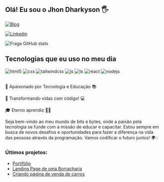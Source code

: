 ## Olá! Eu sou o Jhon Dharkyson 🖐️

[![Blog](https://img.shields.io/website?label=JhonDharkyson.com&style=for-the-badge&url=https://jhondharkyson.com/)](https://jhondharkyson.com/)

[![Linkedin](https://img.shields.io/badge/Linkedin-9146FF?style=for-the-badge&logo=linkedin&logoColor=white)](https://www.linkedin.com/in/jhon-mendon%C3%A7a-203925163/)

![Fraga GitHub stats](https://github-readme-stats.vercel.app/api?username=jhondharkyson520&show_icons=true&theme=dracula&count_private=true)

## Tecnologias que eu uso no meu dia

<div style="display: inline_block">
  <img align="center" alt="html5" src="https://img.shields.io/badge/HTML5-E34F26?style=for-the-badge&logo=html5&logoColor=white" />
  <img align="center" alt="css" src="https://img.shields.io/badge/CSS3-1572B6?style=for-the-badge&logo=css3&logoColor=white" />
  <img align="center" alt="tailwindcss" src="https://img.shields.io/badge/Tailwindcss-1572B6?style=for-the-badge&logo=tailwindcss&logoColor=white" />
  <img align="center" alt="js" src="https://img.shields.io/badge/JavaScript-F7DF1E?style=for-the-badge&logo=javascript&logoColor=black" />
  <img align="center" alt="ts" src="https://img.shields.io/badge/TypeScript-007ACC?style=for-the-badge&logo=typescript&logoColor=white" />
  <img align="center" alt="react" src="https://img.shields.io/badge/React-20232A?style=for-the-badge&logo=react&logoColor=61DAFB" />
  <img align="center" alt="nodejs" src="https://img.shields.io/badge/Node.js-43853D?style=for-the-badge&logo=node.js&logoColor=white" />
</div><br/>

🚀 Apaixonado por Tecnologia e Educação 📚

🌟 Transformando vidas com código! 💻

🎓 Eterno aprendiz 👨‍💻

Seja bem-vindo ao meu mundo de bits e bytes, onde a paixão pela tecnologia se funde com a missão de educar e capacitar. Estou sempre em busca de novos desafios e oportunidades para fazer a diferença na vida das pessoas através da programação. Vamos codificar o futuro juntos! 🌍💡

### Últimos projetos:
- [Portifólio](https://jhondharkyson.com/)<br/>
- [Landing Page de uma Borracharia](https://kppneus.vercel.app/)<br/>
- [Criando página de venda de carros](https://github.com/jhondharkyson520/webcarros)<br/>
